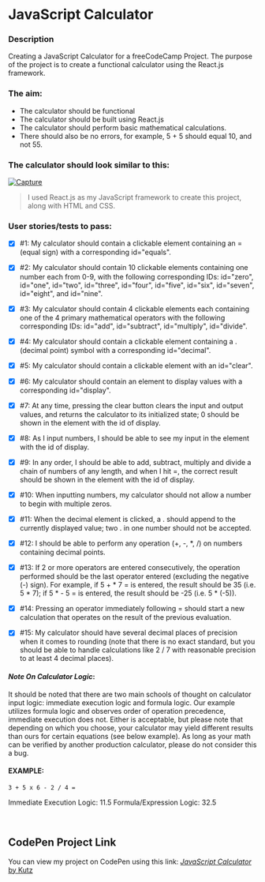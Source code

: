 # JavaScript Calculator

### Description
Creating a JavaScript Calculator for a freeCodeCamp Project. The purpose of the project is to create a functional calculator using the React.js framework.

### The aim:
* The calculator should be functional
* The calculator should be built using React.js
* The calculator should perform basic mathematical calculations.
* There should also be no errors, for example, 5 + 5 should equal 10, and not 55.

### The calculator should look similar to this:

[![Capture](https://github.com/user-attachments/assets/cce87d62-0e21-41ef-ab0d-25a68c0657f9)](https://javascript-calculator.freecodecamp.rocks/)

> I used React.js as my JavaScript framework to create this project, along with HTML and CSS.

### User stories/tests to pass:

- [x] #1: My calculator should contain a clickable element containing an = (equal sign) with a corresponding id="equals".

- [x] #2: My calculator should contain 10 clickable elements containing one number each from 0-9, with the following corresponding IDs: id="zero", id="one", id="two", id="three", id="four", id="five", id="six", id="seven", id="eight", and id="nine".

- [x] #3: My calculator should contain 4 clickable elements each containing one of the 4 primary mathematical operators with the following corresponding IDs: id="add", id="subtract", id="multiply", id="divide".

- [x] #4: My calculator should contain a clickable element containing a . (decimal point) symbol with a corresponding id="decimal".

- [x] #5: My calculator should contain a clickable element with an id="clear".

- [x] #6: My calculator should contain an element to display values with a corresponding id="display".

- [x] #7: At any time, pressing the clear button clears the input and output values, and returns the calculator to its initialized state; 0 should be shown in the element with the id of display.

- [x] #8: As I input numbers, I should be able to see my input in the element with the id of display.

- [x] #9: In any order, I should be able to add, subtract, multiply and divide a chain of numbers of any length, and when I hit =, the correct result should be shown in the element with the id of display.

- [x] #10: When inputting numbers, my calculator should not allow a number to begin with multiple zeros.

- [x] #11: When the decimal element is clicked, a . should append to the currently displayed value; two . in one number should not be accepted.

- [x] #12: I should be able to perform any operation (+, -, *, /) on numbers containing decimal points.

- [x] #13: If 2 or more operators are entered consecutively, the operation performed should be the last operator entered (excluding the negative (-) sign). For example, if 5 + * 7 = is entered, the result should be 35 (i.e. 5 * 7); if 5 * - 5 = is entered, the result should be -25 (i.e. 5 * (-5)).

- [x] #14: Pressing an operator immediately following = should start a new calculation that operates on the result of the previous evaluation.

- [x] #15: My calculator should have several decimal places of precision when it comes to rounding (note that there is no exact standard, but you should be able to handle calculations like 2 / 7 with reasonable precision to at least 4 decimal places).

#### *Note On Calculator Logic*:
It should be noted that there are two main schools of thought on calculator input logic: immediate execution logic and formula logic. Our example utilizes formula logic and observes order of operation precedence, immediate execution does not. Either is acceptable, but please note that depending on which you choose, your calculator may yield different results than ours for certain equations (see below example). As long as your math can be verified by another production calculator, please do not consider this a bug.

#### EXAMPLE:

```
3 + 5 x 6 - 2 / 4 =
```

Immediate Execution Logic: 11.5
Formula/Expression Logic: 32.5

<br />

## CodePen Project Link
You can view my project on CodePen using this link:
[*JavaScript Calculator* by Kutz](https://codepen.io/kutzz/pen/VwgYOJx)
